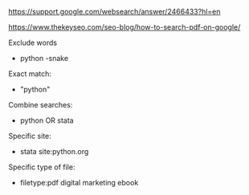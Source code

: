 https://support.google.com/websearch/answer/2466433?hl=en

https://www.thekeyseo.com/seo-blog/how-to-search-pdf-on-google/

Exclude words 

- python -snake

Exact match:

- "python"

Combine searches: 

- python OR stata

Specific site: 

- stata site:python.org

Specific type of file:

- filetype:pdf digital marketing ebook
